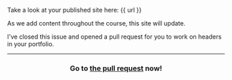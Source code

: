 Take a look at your published site here: {{ url }}

As we add content throughout the course, this site will update.

I've closed this issue and opened a pull request for you to work on headers in your portfolio.

<hr>
<h3 align="center">Go to <a href="{{ prUrl }}">the pull request</a> now!</h3>

